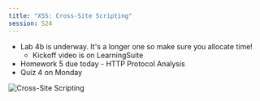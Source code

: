 ```yaml
---
title: "XSS: Cross-Site Scripting"
session: S24
---
```


* Lab 4b is underway. It's a longer one so make sure you allocate time!
  * Kickoff video is on LearningSuite
* Homework 5 due today - HTTP Protocol Analysis
* Quiz 4 on Monday

![Cross-Site Scripting](images/xss.jpg)